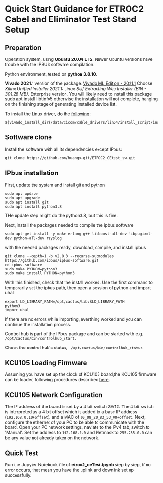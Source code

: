 # Quick Start Guidance for ETROC2 Cabel and Eliminator Test Stand Setup

## Preparation

Operation system, using **Ubuntu 20.04 LTS**. Newer Ubuntu versions have trouble with the IPBUS software compilation.

Python environment, tested on **python 3.8.10**.

**Vivado 2021.1** version of the package. [Vivado ML Edition - 2021.1](https://www.xilinx.com/support/download/index.html/content/xilinx/en/downloadNav/vivado-design-tools/archive.html) Choose _Xilinx Unified Installer 2021.1: Linux Self Extracting Web Installer (BIN - 301.28 MB)._ Enterprise version. You will likely need to install this package sudo apt install libtinfo5 otherwise the installation will not complete, hanging on the finishing stage of generating installed device list.

To install the Linux driver, do the [following](https://docs.amd.com/r/2021.1-English/ug973-vivado-release-notes-install-license/Installing-Cable-Drivers): 
```
${vivado_install_dir}/data/xicom/cable_drivers/lin64/install_script/install_drivers/install_drivers
```


## Software clone
 Install the software with all its dependencies except IPbus:

```
git clone https://github.com/huangx-git/ETROC2_CEtest_sw.git
```

## IPbus installation

First, update the system and install git and python

```
sudo apt update
sudo apt upgrade
sudo apt install git
sudo apt install python3.8
```

THe update step might do the python3.8, but this is fine.

Next, install the packages needed to compile the ipbus software

```sudo apt-get install -y make erlang g++ libboost-all-dev libpugixml-dev python-all-dev rsyslog```

with the needed packages ready, download, compile, and install ipbus
```
git clone --depth=1 -b v2.8.3 --recurse-submodules https://github.com/ipbus/ipbus-software.git
cd ipbus-software
sudo make PYTHON=python3
sudo make install PYTHON=python3
```
With this finished, check that the install worked. Use the first command to temporarily set the ipbus path, then open a session of python and import uhal
```
export LD_LIBRARY_PATH=/opt/cactus/lib:$LD_LIBRARY_PATH
python3
import uhal
```
If there are no errors while importing, everthing worked and you can continue the installation process.

Control hub is part of the IPbus package and can be started with e.g. ``` /opt/cactus/bin/controlhub_start.```

Check the control hub's status, ``` /opt/cactus/bin/controlhub_status```

## KCU105 Loading Firmware

Assuming you have set up the clock of KCU105 board,the KCU105 firmware can be loaded following procedures described [here](https://etl-rb.docs.cern.ch/Firmware/rb-firmware/#firmware-for-kcu-105).

## KCU105 Network Configuration
The IP address of the board is set by a 4 bit switch SW12. The 4 bit switch is interpreted as a 4 bit offset which is added to a base IP address (`192.168.0.10+offset`). and a MAC of `00_08_20_83_53_00+offset`.
Next, configure the ethernet of your PC to be able to communicate with the board. Open your PC network settings, naviate to the IPv4 tab, switch to 'Manual'. Set the address to `192.168.0.0` and Netmask to `255.255.0.0` can be any value not already taken on the network. 

## Quick Test
Run the Jupyter Notebook file of __etroc2_ceTest.ipynb__ step by step, if no error occurs, that mean you have the uplink and downlink set up successfully.
